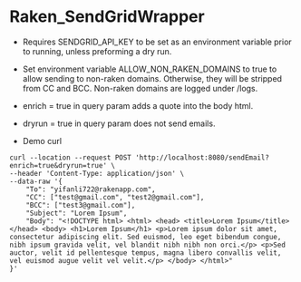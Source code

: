 # Raken_SendGridWrapper
- Requires SENDGRID_API_KEY to be set as an environment variable prior to running, unless preforming a dry run.
- Set environment variable ALLOW_NON_RAKEN_DOMAINS to true to allow sending to non-raken domains. Otherwise, they will be 
stripped from CC and BCC. Non-raken domains are logged under /logs.
- enrich = true in query param adds a quote into the body html. 
- dryrun = true in query param does not send emails.

- Demo curl
```shell
curl --location --request POST 'http://localhost:8080/sendEmail?enrich=true&dryrun=true' \
--header 'Content-Type: application/json' \
--data-raw '{
    "To": "yifanli722@rakenapp.com",
    "CC": ["test@gmail.com", "test2@gmail.com"],
    "BCC": ["test3@gmail.com"],
    "Subject": "Lorem Ipsum",
    "Body": "<!DOCTYPE html> <html> <head> <title>Lorem Ipsum</title> </head> <body> <h1>Lorem Ipsum</h1> <p>Lorem ipsum dolor sit amet, consectetur adipiscing elit. Sed euismod, leo eget bibendum congue, nibh ipsum gravida velit, vel blandit nibh nibh non orci.</p> <p>Sed auctor, velit id pellentesque tempus, magna libero convallis velit, vel euismod augue velit vel velit.</p> </body> </html>"
}'
```
 

